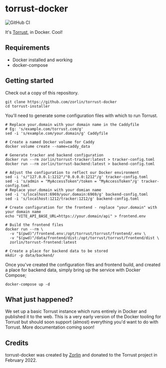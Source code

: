 # torrust-docker
![GitHub CI](https://github.com/zorlin/torrust-docker/actions/workflows/image.yml/badge.svg)

It's [Torrust](https://torrust.com), in Docker. Cool!

## Requirements

* Docker installed and working
* docker-compose

## Getting started

Check out a copy of this repository.

```
git clone https://github.com/zorlin/torrust-docker
cd torrust-installer
```

You'll need to generate some configuration files with which to run Torrust.

```
# Replace your.domain with your domain name in the Caddyfile
# Eg: 's/example.com/torrust.com/g'
sed -i 's/example.com/your.domain/g' Caddyfile

# Create a named Docker volume for Caddy
docker volume create --name=caddy_data

# Generate tracker and backend configuration
docker run --rm zorlin/torrust-tracker:latest > tracker-config.toml
docker run --rm zorlin/torrust-backend:latest > backend-config.toml

# Adjust the configuration to reflect our Docker environment
sed -i 's/"127.0.0.1:1212"/"0.0.0.0:1212"/g' tracker-config.toml
sed -i 's/admin = "MyAccessToken"/token = "MyAccessToken"/g' tracker-config.toml
# Replace your.domain with your domian name
sed -i 's/localhost:6969/your.domain:6969/g' backend-config.toml
sed -i 's/localhost:1212/tracker:1212/g' backend-config.toml

# Create configuration for the frontend - replace "your.domain" with your domain name
echo "VITE_API_BASE_URL=https://your.domain/api" > frontend.env

# Build the frontend files
docker run --rm \
  -v "$(pwd)"/frontend.env:/opt/torrust/torrust/frontend/.env \
  -v "$(pwd)"/data/frontend/dist:/opt/torrust/torrust/frontend/dist \
  zorlin/torrust-frontend:latest
  
# Create a place for backend data to be stored
mkdir -p data/backend/
```

Once you've created the configuration files and frontend build, and created a place for backend data, simply bring up the service with Docker Compose;

`docker-compose up -d`

## What just happened?

We set up a basic Torrust instance which runs entirely in Docker and published it to the web. This is a very early version of the Docker tooling for Torrust but should soon support (almost) everything you'd want to do with Torrust. More documentation coming soon!

## Credits

torrust-docker was created by [Zorlin](https://github.com/zorlin/) and donated to the Torrust project in February 2022.
